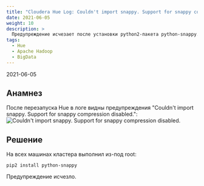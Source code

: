```yaml
---
title: "Cloudera Hue Log: Couldn't import snappy. Support for snappy compression disabled"
date: 2021-06-05
weight: 10
description: >
  Предупреждение исчезает после установки python2-пакета python-snappy.
tags:
  - Hue
  - Apache Hadoop
  - BigData
---
```


2021-06-05

## Анамнез
После перезапуска Hue в логе видны предупреждения "Couldn't import snappy. Support for snappy compression disabled.":
![Couldn't import snappy. Support for snappy compression disabled.](/img/cloudera-hue-log-couldnt-import-snappy-support-for-snappy-compression-disabled/hue_couldnt_import_snappy.png)

## Решение
На всех машинах кластера выполнил из-под root:
```
pip2 install python-snappy
```
Предупреждение исчезло.
